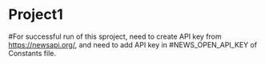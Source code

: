 # Project1
#For successful run of this sproject, need to create API key from https://newsapi.org/, and need to add API key in #NEWS_OPEN_API_KEY of Constants file.
